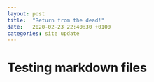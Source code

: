 ```yaml
---
layout: post
title:  "Return from the dead!"
date:   2020-02-23 22:40:30 +0100
categories: site update
---
```

# Testing markdown files

